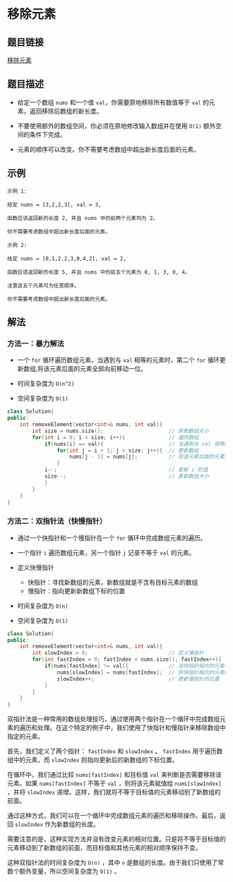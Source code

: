 # 移除元素

## 题目链接

[移除元素](https://leetcode-cn.com/problems/remove-element/)

## 题目描述

- 给定一个数组 `nums` 和一个值 `val`，你需要原地移除所有数值等于 `val` 的元素，返回移除后数组的新长度。

- 不要使用额外的数组空间，你必须在原地修改输入数组并在使用 `O(1)` 额外空间的条件下完成。

- 元素的顺序可以改变。你不需要考虑数组中超出新长度后面的元素。

## 示例

```
示例 1:

给定 nums = [3,2,2,3], val = 3,

函数应该返回新的长度 2, 并且 nums 中的前两个元素均为 2。

你不需要考虑数组中超出新长度后面的元素。

示例 2:

给定 nums = [0,1,2,2,3,0,4,2], val = 2,

函数应该返回新的长度 5, 并且 nums 中的前五个元素为 0, 1, 3, 0, 4。

注意这五个元素可为任意顺序。

你不需要考虑数组中超出新长度后面的元素。
```

## 解法

### 方法一：暴力解法

- 一个 `for` 循环遍历数组元素，当遇到与 `val` 相等的元素时，第二个 `for` 循环更新数组,将该元素后面的元素全部向前移动一位。

- 时间复杂度为 `O(n^2)`
- 空间复杂度为 `O(1)`

```cpp
class Solution{
public:
    int removeElement(vector<int>& nums, int val){
        int size = nums.size();                     // 获取数组大小
        for(int i = 0; i < size; i++){              // 遍历数组
            if(nums[i] == val){                     // 当遇到与 val 相等的元素时
                for(int j = i + 1; j < size; j++){  // 更新数组
                    nums[j - 1] = nums[j];          // 将该元素后面的元素全部向前移动一位
                }
            i--;                                    // 更新 i 的值
            size--;                                 // 更新数组大小
            }
        }
    }
}
```

### 方法二：双指针法（快慢指针）

- 通过一个快指针和一个慢指针在一个 `for` 循环中完成数组元素的遍历。
- 一个指针 `i` 遍历数组元素，另一个指针 `j` 记录不等于 `val` 的元素。
- 定义快慢指针

  - 快指针：寻找新数组的元素，新数组就是不含有目标元素的数组
  - 慢指针：指向更新新数组下标的位置

- 时间复杂度为 `O(n)`
- 空间复杂度为 `O(1)`

```cpp
class Solution{
public:
    int removeElement(vector<int>& nums, int val){
        int slowIndex = 0;                          // 定义慢指针
        for(int fastIndex = 0; fastIndex < nums.size(); fastIndex++){  // 定义快指针
            if(nums[fastIndex] != val){             // 当快指针指向的元素不等于 val 时
                nums[slowIndex] = nums[fastIndex];  // 将快指针指向的元素赋值给慢指针指向的元素
                slowIndex++;                        // 更新慢指针的位置
            }
        }
    }
}
```

双指针法是一种常用的数组处理技巧，通过使用两个指针在一个循环中完成数组元素的遍历和处理。在这个特定的例子中，我们使用了快指针和慢指针来移除数组中指定的元素。

首先，我们定义了两个指针： `fastIndex` 和 `slowIndex` 。 `fastIndex` 用于遍历数组中的元素，而 `slowIndex` 则指向更新后的新数组的下标位置。

在循环中，我们通过比较 `nums[fastIndex]` 和目标值 `val` 来判断是否需要移除该元素。如果 `nums[fastIndex]` 不等于 `val` ，则将该元素赋值给 `nums[slowIndex]` ，并将 `slowIndex` 递增。这样，我们就将不等于目标值的元素移动到了新数组的前面。

通过这种方式，我们可以在一个循环中完成数组元素的遍历和移除操作。最后，返回 `slowIndex` 作为新数组的长度。

需要注意的是，这种实现方法并没有改变元素的相对位置。只是将不等于目标值的元素移动到了新数组的前面，而目标值和其他元素的相对顺序保持不变。

这种双指针法的时间复杂度为 `O(n)` ，其中 `n` 是数组的长度。由于我们只使用了常数个额外变量，所以空间复杂度为 `O(1)` 。
